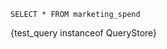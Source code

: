 ```test_query
SELECT * FROM marketing_spend
```

{test_query instanceof QueryStore}

<DataTable data={test_query}/>
<DataTable data={test_query.groupBy("marketing_channel").agg({ avg: ["spend"], sum: ["spend"]})}/>
<DataTable data={test_query.limit(0)}/>

<LineChart data={test_query}/>